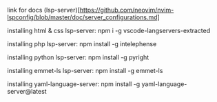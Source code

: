 link for docs (lsp-server)[https://github.com/neovim/nvim-lspconfig/blob/master/doc/server_configurations.md]

installing html & css lsp-server:
npm i -g vscode-langservers-extracted

installing php lsp-server:
npm install -g intelephense

installing python lsp-server:
npm install -g pyright

installing emmet-ls lsp-server:
npm install -g emmet-ls

installing yaml-language-server:
npm install -g yaml-language-server@latest
